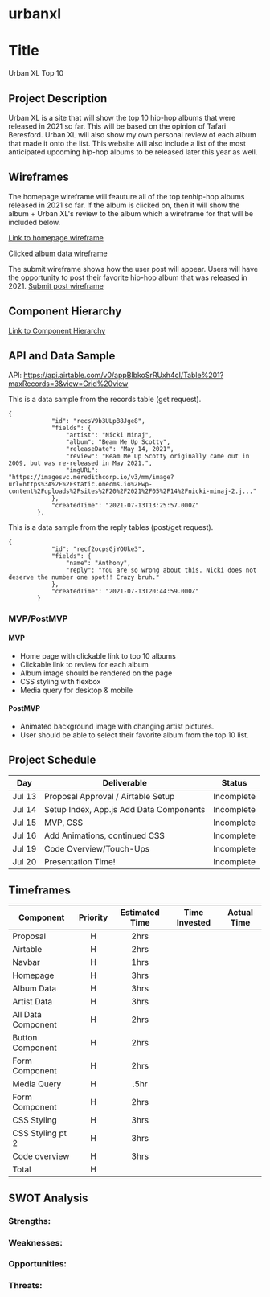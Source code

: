 # urbanxl

# Title
Urban XL Top 10

## Project Description
Urban XL is a site that will show the top 10 hip-hop albums that were released in 2021 so far. This will be based on the opinion of Tafari Beresford. Urban XL will also show my own personal review of each album that made it onto the list. This website will also include a list of the most anticipated upcoming hip-hop albums to be released later this year as well.

## Wireframes

The homepage wireframe will feauture all of the top tenhip-hop albums released in 2021 so far. If the album is clicked on, then it will show the album + Urban XL's review to the album which a wireframe for that will be included below.

[Link to homepage wireframe](https://imgur.com/a/y7gmZsM)

[Clicked album data wireframe](https://imgur.com/a/MDyb5vI)

The submit wireframe shows how the user post will appear. Users will have the opportunity to post their favorite hip-hop album that was released in 2021.
[Submit post wireframe](https://imgur.com/a/eoAx67f)

## Component Hierarchy

[Link to Component Hierarchy](https://imgur.com/a/1sJxm4Z)

## API and Data Sample

API: https://api.airtable.com/v0/appBlbkoSrRUxh4cI/Table%201?maxRecords=3&view=Grid%20view

This is a data sample from the records table (get request).

```
{
            "id": "recsV9b3ULpB8Jge8",
            "fields": {
                "artist": "Nicki Minaj",
                "album": "Beam Me Up Scotty",
                "releaseDate": "May 14, 2021",
                "review": "Beam Me Up Scotty originally came out in 2009, but was re-released in May 2021.",
                "imgURL": "https://imagesvc.meredithcorp.io/v3/mm/image?url=https%3A%2F%2Fstatic.onecms.io%2Fwp-content%2Fuploads%2Fsites%2F20%2F2021%2F05%2F14%2Fnicki-minaj-2.j..."
            },
            "createdTime": "2021-07-13T13:25:57.000Z"
        },
```
This is a data sample from the reply tables (post/get request).
```
{
            "id": "recf2ocpsGjYOUke3",
            "fields": {
                "name": "Anthony",
                "reply": "You are so wrong about this. Nicki does not deserve the number one spot!! Crazy bruh."
            },
            "createdTime": "2021-07-13T20:44:59.000Z"
        }
```

### MVP/PostMVP

#### MVP

- Home page with clickable link to top 10 albums
- Clickable link to review for each album
- Album image should be rendered on the page
- CSS styling with flexbox
- Media query for desktop & mobile

#### PostMVP

- Animated background image with changing artist pictures.
- User should be able to select their favorite album from the top 10 list.

## Project Schedule

| Day      | Deliverable                                | Status   |
| -------- | ------------------------------------------ | -------- |
| Jul 13 | Proposal Approval / Airtable Setup         | Incomplete |
| Jul 14   | Setup Index, App.js Add Data Components  | Incomplete |
| Jul 15   | MVP, CSS                                 | Incomplete |
| Jul 16   | Add Animations, continued CSS            | Incomplete |
| Jul 19   | Code Overview/Touch-Ups                  | Incomplete |
| Jul 20   | Presentation Time!                       | Incomplete |

## Timeframes

| Component                 | Priority | Estimated Time | Time Invested | Actual Time |
| ------------------------- | :------: | :------------: | :-----------: | :---------: |
| Proposal                  |    H     |      2hrs      |               |             |
| Airtable                  |    H     |     2hrs       |               |             |
| Navbar                    |    H     |      1hrs      |               |             |
| Homepage                  |    H     |      3hrs      |               |             |
| Album Data                |    H     |      3hrs      |               |             |
| Artist Data               |    H     |      3hrs      |               |             |
| All Data Component        |    H     |      2hrs      |               |             |
| Button Component          |    H     |      2hrs      |               |             |
| Form Component            |    H     |      2hrs      |               |             |
| Media Query               |    H     |      .5hr      |               |             |
| Form Component            |    H     |      2hrs      |               |             |
| CSS Styling               |    H     |      3hrs      |               |             |
| CSS Styling pt 2          |    H     |      3hrs      |               |             |
| Code overview             |    H     |      3hrs      |               |             |
| Total                     |    H     |         |               |             |

## SWOT Analysis

### Strengths:



### Weaknesses:



### Opportunities:



### Threats:
